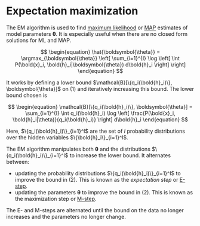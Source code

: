 # Expectation maximization

The EM algorithm is used to find [maximum likelihood](202210101331) or
[MAP](202210101339) estimates of model parameters $\boldsymbol{\theta}$. It is
especially useful when there are no closed form solutions for ML and MAP.

$$
\begin{equation}
\hat{\boldsymbol{\theta}} = \argmax_{\boldsymbol{\theta}} \left[
\sum_{i=1}^{I} \log \left[
\int P(\bold{x}_i, \bold{h}_i|\boldsymbol{\theta}) d\bold{h}_i
\right]
\right]
\end{equation}
$$

It works by defining a lower bound $\mathcal{B}[\{q_i(\bold{h}_i)\}, \boldsymbol{\theta}]$
on $(1)$ and iteratively increasing this bound. The lower bound chosen is

$$
\begin{equation}
\mathcal{B}[\{q_i(\bold{h}_i)\}, \boldsymbol{\theta}] =
\sum_{i=1}^{I} \int q_i(\bold{h}_i) \log \left[
\frac{P(\bold{x}_i, \bold{h}_i|\theta)}{q_i(\bold{h}_i)}
\right] d\bold{h}_i
\end{equation}
$$

Here, $\{q_i(\bold{h}_i)\}_{i=1}^I$ are the set of $I$ probability distributions
over the hidden variables $\{\bold{h}_i\}_{i=1}^I$.

The EM algorithm manipulates both $\boldsymbol{\theta}$ and the distributions
$\{q_i(\bold{h}_i)\}_{i=1}^I$ to increase the lower bound. It alternates
between:

* updating the probability distributions $\{q_i(\bold{h}_i)\}_{i=1}^I$ to
  improve the bound in $(2)$. This is known as the *expectation step* or
  [E-step](202210250945).
* updating the parameters $\boldsymbol{\theta}$ to improve the bound in $(2)$.
  This is known as the maximization step or [M-step](202210250946).

The E- and M-steps are alternated until the bound on the data no longer
increases and the parameters no longer change.
